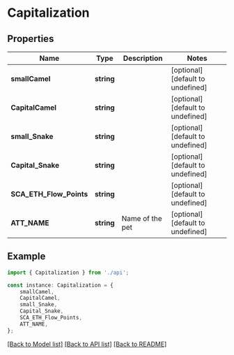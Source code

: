 # Capitalization


## Properties

Name | Type | Description | Notes
------------ | ------------- | ------------- | -------------
**smallCamel** | **string** |  | [optional] [default to undefined]
**CapitalCamel** | **string** |  | [optional] [default to undefined]
**small_Snake** | **string** |  | [optional] [default to undefined]
**Capital_Snake** | **string** |  | [optional] [default to undefined]
**SCA_ETH_Flow_Points** | **string** |  | [optional] [default to undefined]
**ATT_NAME** | **string** | Name of the pet  | [optional] [default to undefined]

## Example

```typescript
import { Capitalization } from './api';

const instance: Capitalization = {
    smallCamel,
    CapitalCamel,
    small_Snake,
    Capital_Snake,
    SCA_ETH_Flow_Points,
    ATT_NAME,
};
```

[[Back to Model list]](../README.md#documentation-for-models) [[Back to API list]](../README.md#documentation-for-api-endpoints) [[Back to README]](../README.md)
